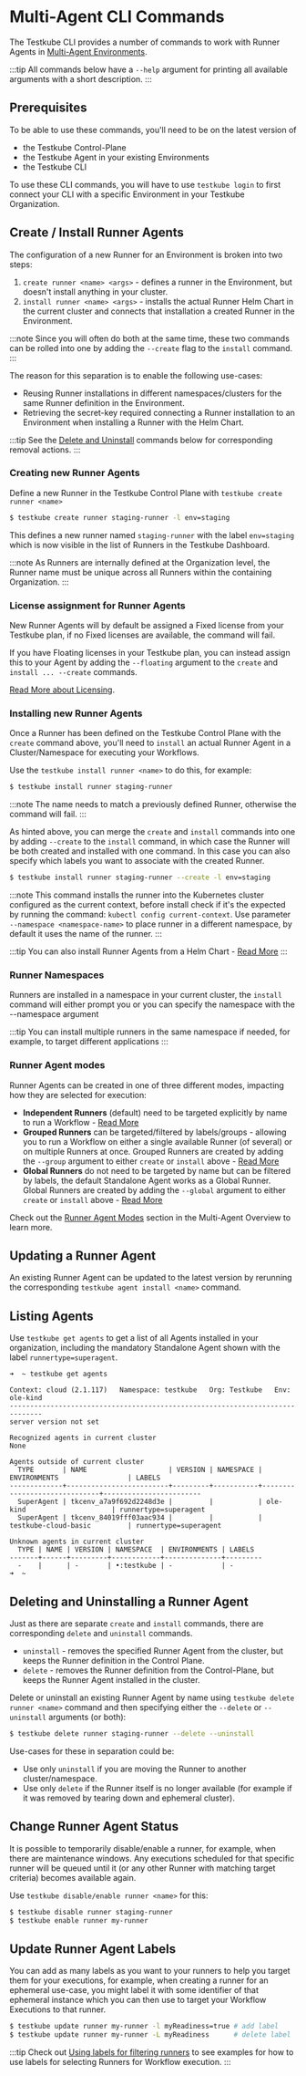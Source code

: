# Multi-Agent CLI Commands

The Testkube CLI provides a number of commands to work with Runner Agents in [Multi-Agent Environments](/articles/install/multi-agent).

:::tip
All commands below have a `--help` argument for printing all available arguments with a short description. 
:::

## Prerequisites

To be able to use these commands, you'll need to be on the latest version of 
- the Testkube Control-Plane 
- the Testkube Agent in your existing Environments
- the Testkube CLI

To use these CLI commands, you will have to use `testkube login` to first connect your CLI with a specific Environment in your
Testkube Organization.

## Create / Install Runner Agents

The configuration of a new Runner for an Environment is broken into two steps:

1. `create runner <name> <args>` - defines a runner in the Environment, but doesn't install anything in your cluster.
2. `install runner <name> <args>` - installs the actual Runner Helm Chart in the current cluster and connects 
   that installation a created Runner in the Environment. 

:::note
Since you will often do both at the same time, these two commands can be rolled into one by adding the `--create` 
flag to the `install` command.
:::

The reason for this separation is to enable the following use-cases:
- Reusing Runner installations in different namespaces/clusters for the same Runner definition in the Environment.
- Retrieving the secret-key required connecting a Runner installation to an Environment when installing a Runner with 
  the Helm Chart.

:::tip
See the [Delete and Uninstall](#deleting-and-uninstalling-a-runner-agent) commands below for corresponding removal actions.
:::

### Creating new Runner Agents

Define a new Runner in the Testkube Control Plane with `testkube create runner <name>`

```sh
$ testkube create runner staging-runner -l env=staging
```

This defines a new runner named `staging-runner` with the label `env=staging` which is now visible in the
list of Runners in the Testkube Dashboard. 

:::note
As Runners are internally defined at the Organization level, the Runner name must be unique across all Runners within 
the containing Organization.
:::

### License assignment for Runner Agents

New Runner Agents will by default be assigned a Fixed license from your Testkube plan, if no Fixed licenses are available, the command will fail. 

If you have Floating licenses in your Testkube plan, you can instead assign this to your Agent by adding the `--floating` argument to 
the `create` and `install ... --create` commands.

[Read More about Licensing](/articles/install/multi-agent#licensing-for-testkube-agents).

### Installing new Runner Agents

Once a Runner has been defined on the Testkube Control Plane with the `create` command above, you'll need to 
`install` an actual Runner Agent in a Cluster/Namespace for executing your Workflows. 

Use the `testkube install runner <name>` to do this, for example:

```sh
$ testkube install runner staging-runner 
```

:::note
The name needs to match a previously defined Runner, otherwise the command will fail.
:::

As hinted above, you can merge the `create` and `install` commands into one by adding `--create` to the `install` command, in
which case the Runner will be both created and installed with one command. In this case you can also specify which labels
you want to associate with the created Runner.

```sh
$ testkube install runner staging-runner --create -l env=staging
```

:::note
This command installs the runner into the Kubernetes cluster configured as the current context, before install check if it's the expected by running the command: `kubectl config current-context`. Use parameter `--namespace <namespace-name>` to place runner in a different namespace, by default it uses the name of the runner.
:::

:::tip
You can also install Runner Agents from a Helm Chart - [Read More](/articles/multi-agent-runner-helm-chart)
:::

### Runner Namespaces

Runners are installed in a namespace in your current cluster, the `install` command will either prompt you or you can specify 
the namespace with the --namespace argument

:::tip
You can install multiple runners in the same namespace if needed, for example, to target different applications 
:::

### Runner Agent modes

Runner Agents can be created in one of three different modes, impacting how they are selected for execution:

- **Independent Runners** (default) need to be targeted explicitly by name to run a Workflow - [Read More](/articles/install/multi-agent#independent-runners)
- **Grouped Runners** can be targeted/filtered by labels/groups - allowing you to run a Workflow on either a single available
  Runner (of several) or on multiple Runners at once. Grouped Runners are created by adding the `--group` argument to either `create` or `install` above -
  [Read More](/articles/install/multi-agent#grouped-runners)
- **Global Runners** do not need to be targeted by name but can be filtered by labels, the default Standalone Agent works as a Global Runner.
  Global Runners are created by adding the `--global` argument to either `create` or `install` above - [Read More](/articles/install/multi-agent#global-runners)

Check out the [Runner Agent Modes](/articles/install/multi-agent#runner-agent-modes) section in the Multi-Agent Overview to learn more.

## Updating a Runner Agent

An existing Runner Agent can be updated to the latest version by rerunning the corresponding `testkube agent install <name>` command.

## Listing Agents

Use `testkube get agents` to get a list of all Agents installed in your organization, including the mandatory Standalone Agent 
 shown with the label `runnertype=superagent`.

```shell
➜  ~ testkube get agents

Context: cloud (2.1.117)   Namespace: testkube   Org: Testkube   Env: ole-kind
------------------------------------------------------------------------------
server version not set

Recognized agents in current cluster
None

Agents outside of current cluster
  TYPE       | NAME                    | VERSION | NAMESPACE | ENVIRONMENTS                 | LABELS
-------------+-------------------------+---------+-----------+------------------------------+------------------------
  SuperAgent | tkcenv_a7a9f692d2248d3e |         |           | ole-kind                     | runnertype=superagent
  SuperAgent | tkcenv_84019fff03aac934 |         |           | testkube-cloud-basic         | runnertype=superagent

Unknown agents in current cluster
  TYPE | NAME | VERSION | NAMESPACE  | ENVIRONMENTS | LABELS
-------+------+---------+------------+--------------+---------
  -    |      | -       | •:testkube | -            | -
➜  ~
```


## Deleting and Uninstalling a Runner Agent

Just as there are separate `create` and `install` commands, there are corresponding `delete` and `uninstall` commands.

- `uninstall` - removes the specified Runner Agent from the cluster, but keeps the Runner definition in the Control Plane.
- `delete` - removes the Runner definition from the Control-Plane, but keeps the Runner Agent installed in the cluster.

Delete or uninstall an existing Runner Agent by name using `testkube delete runner <name>` command and then specifying 
either the `--delete` or `--uninstall` arguments (or both):

```sh
$ testkube delete runner staging-runner --delete --uninstall
```

Use-cases for these in separation could be:

- Use only `uninstall` if you are moving the Runner to another cluster/namespace.
- Use only `delete` if the Runner itself is no longer available (for example if it was removed by tearing down and ephemeral cluster).

## Change Runner Agent Status

It is possible to temporarily disable/enable a runner, for example, when there are maintenance windows. Any executions
scheduled for that specific runner will be queued until it (or any other Runner with matching target criteria) becomes available again.

Use `testkube disable/enable runner <name>` for this:

```sh
$ testkube disable runner staging-runner
$ testkube enable runner my-runner
```

## Update Runner Agent Labels

You can add as many labels as you want to your runners to help you target them for your executions, for example,
when creating a runner for an ephemeral use-case, you might label it with some identifier of that ephemeral 
instance which you can then use to target your Workflow Executions to that runner.

```sh
$ testkube update runner my-runner -l myReadiness=true # add label
$ testkube update runner my-runner -L myReadiness      # delete label
```

:::tip
Check out [Using labels for filtering runners](/articles/install/multi-agent#using-labels-for-runner-selection) to see examples
for how to use labels for selecting Runners for Workflow execution.
:::
